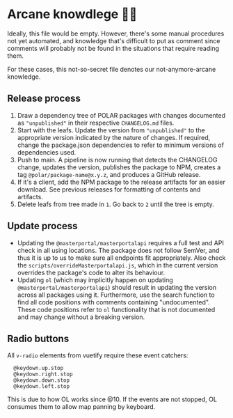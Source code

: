 # Arcane knowdlege 🧙🔮

Ideally, this file would be empty. However, there's some manual procedures not yet automated, and knowledge that's difficult to put as comment since comments will probably not be found in the situations that require reading them.

For these cases, this not-so-secret file denotes our not-anymore-arcane knowledge.

## Release process

1. Draw a dependency tree of POLAR packages with changes documented as `"unpublished"` in their respective `CHANGELOG.md` files.
2. Start with the leafs. Update the version from `"unpublished"` to the appropriate version indicated by the nature of changes. If required, change the package.json dependencies to refer to minimum versions of dependencies used.
3. Push to main. A pipeline is now running that detects the CHANGELOG change, updates the version, publishes the package to NPM, creates a tag `@polar/package-name@x.y.z`, and produces a GitHub release.
4. If it's a client, add the NPM package to the release artifacts for an easier download. See previous releases for formatting of contents and artifacts.
5. Delete leafs from tree made in `1`. Go back to `2` until the tree is empty.

## Update process

* Updating the `@masterportal/masterportalapi` requires a full test and API check in all using locations. The package does not follow SemVer, and thus it is up to us to make sure all endpoints fit appropriately. Also check the `scripts/overrideMasterportalapi.js`, which in the current version overrides the package's code to alter its behaviour.
* Updating `ol` (which may implicitly happen on updating `@masterportal/masterportalapi`) should result in updating the version across all packages using it. Furthermore, use the search function to find all code positions with comments containing "undocumented". These code positions refer to `ol` functionality that is not documented and may change without a breaking version.

## Radio buttons

All `v-radio` elements from vuetify require these event catchers:

```
  @keydown.up.stop
  @keydown.right.stop
  @keydown.down.stop
  @keydown.left.stop
```

This is due to how OL works since @10. If the events are not stopped, OL consumes them to allow map panning by keyboard.
